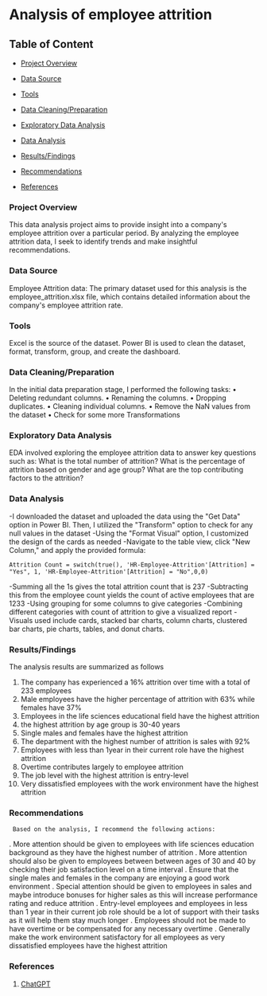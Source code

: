 # Analysis of employee attrition

## Table of Content

- [Project Overview](project_overview#)

- [Data Source](data_source#)

- [Tools](tools#)

- [Data Cleaning/Preparation](data_cleaning/preparation#)

- [Exploratory Data Analysis](exploratory_data_analysis#)

- [Data Analysis](data_analysis#)

- [Results/Findings](results/findings#)

- [Recommendations](recommendations#)

- [References](references#)

 


### Project Overview

This data analysis project aims to provide insight into a company's employee attrition over a particular period. By analyzing the employee attrition data, I seek to identify trends and make insightful recommendations.


### Data Source

Employee Attrition data: The primary dataset used for this analysis is the employee_attrition.xlsx file, which contains detailed information about the company's employee attrition rate.


### Tools

Excel is the source of the dataset.
Power BI is used to clean the dataset, format, transform, group, and create the dashboard.


### Data Cleaning/Preparation

In the initial data preparation stage, I performed the following tasks:
• Deleting redundant columns.
• Renaming the columns.
• Dropping duplicates.
• Cleaning individual columns.
• Remove the NaN values from the dataset
• Check for some more Transformations


### Exploratory Data Analysis

EDA involved exploring the employee attrition data to answer key questions such as:
What is the total number of attrition?
What is the percentage of attrition based on gender and age group?
What are the top contributing factors to the attrition?


### Data Analysis

-I downloaded the dataset and uploaded the data using the "Get Data" option in 
Power BI. Then, I utilized the "Transform" option to check for any null values 
in the dataset
-Using the "Format Visual" option, I customized the design of the cards as 
needed
-Navigate to the table view, click "New Column," and apply the provided
formula:
~~~Power bi
Attrition Count = switch(true(), 'HR-Employee-Attrition'[Attrition] = "Yes", 1, 'HR-Employee-Attrition'[Attrition] = "No",0,0)
~~~
-Summing all the 1s gives the total attrition count that is 237
-Subtracting this from the employee count yields the count of active
employees that are 1233
-Using grouping for some columns to give categories
-Combining different categories with count of attrition to give a visualized report
-Visuals used include cards, stacked bar charts, column charts, clustered bar charts, pie charts, tables, and donut charts.


### Results/Findings

The analysis results are summarized as follows
1. The company has experienced a 16% attrition over time with a total of 233 employees
2. Male employees have the higher percentage of attrition with 63% while females have 37%
3. Employees in the life sciences educational field have the highest attrition
4. the highest attrition by age group is 30-40 years
5. Single males and females have the highest attrition
6. The department with the highest number of attrition is sales with 92%
7. Employees with less than 1year in their current role have the highest attrition
8. Overtime contributes largely to employee attrition
9. The job level with the highest attrition is entry-level
10. Very dissatisfied employees with the work environment have the highest attrition


### Recommendations

     Based on the analysis, I recommend the following actions:
   . More attention should be given to employees with life sciences education background as they have the highest number of attrition
   . More attention should also be given to employees between between ages of 30 and 40 by checking their job satisfaction level on a time interval
   . Ensure that the single males and females in the company are enjoying a good work environment
   . Special attention should be given to employees in sales and maybe introduce bonuses for higher sales as this will increase performance rating and reduce attrition
   . Entry-level employees and employees in less than 1 year in their current job role should be a lot of support with their tasks as it will help them stay much longer
   . Employees should not be made to have overtime or be compensated for any necessary overtime
   . Generally make the work environment satisfactory for all employees as very dissatisfied employees have the highest attrition


### References
1. [ChatGPT](ChatGPT.com)



